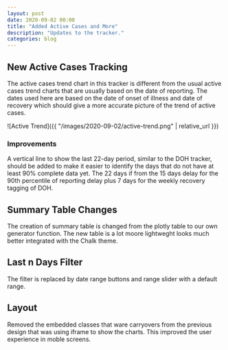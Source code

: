```yaml
---
layout: post 
date: 2020-09-02 00:00
title: "Added Active Cases and More"
description: "Updates to the tracker."
categories: blog
---
```


## New Active Cases Tracking
The active cases trend chart in this tracker is different from the usual active
cases trend charts that are usually based on the date of reporting. The dates
used here are based on the date of onset of illness and date of recovery which
should give a more accurate picture of the trend of active cases.

![Active Trend]({{ "/images/2020-09-02/active-trend.png" | relative_url }})

### Improvements
A vertical line to show the last 22-day period, similar to the DOH tracker,
should be added to make it easier to identify the days that do not have at least
90% complete data yet. The 22 days if from the 15 days delay for the 90th percentile of reporting delay plus 7 days for the weekly recovery tagging of DOH.

## Summary Table Changes
The creation of summary table is changed from the plotly table to our own
generator function. The new table is a lot moore lightweght looks much better
integrated with the Chalk theme.

## Last n Days Filter
The filter is replaced by date range buttons and range slider with a default
range.

## Layout
Removed the embedded classes that ware carryovers from the previous design
that was using iframe to show the charts. This improved the user experience
in moble screens.
